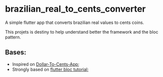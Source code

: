 # brazilian_real_to_cents_converter
A simple flutter app that converts brazilian real values to cents coins.

This projets is destiny to help understand better the framework and the bloc pattern.

## Bases:
 - Inspired on [Dollar-To-Cents-App](https://github.com/florinpop17/app-ideas/blob/master/Projects/1-Beginner/Dollars-To-Cents-App.md);
 - Strongly based on [flutter bloc tutorial](https://github.com/ResoCoder/flutter-bloc-updated-tutorial);

